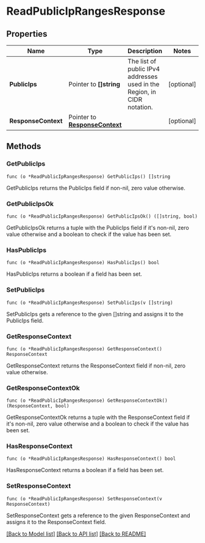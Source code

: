 # ReadPublicIpRangesResponse

## Properties

Name | Type | Description | Notes
------------ | ------------- | ------------- | -------------
**PublicIps** | Pointer to **[]string** | The list of public IPv4 addresses used in the Region, in CIDR notation. | [optional] 
**ResponseContext** | Pointer to [**ResponseContext**](ResponseContext.md) |  | [optional] 

## Methods

### GetPublicIps

`func (o *ReadPublicIpRangesResponse) GetPublicIps() []string`

GetPublicIps returns the PublicIps field if non-nil, zero value otherwise.

### GetPublicIpsOk

`func (o *ReadPublicIpRangesResponse) GetPublicIpsOk() ([]string, bool)`

GetPublicIpsOk returns a tuple with the PublicIps field if it's non-nil, zero value otherwise
and a boolean to check if the value has been set.

### HasPublicIps

`func (o *ReadPublicIpRangesResponse) HasPublicIps() bool`

HasPublicIps returns a boolean if a field has been set.

### SetPublicIps

`func (o *ReadPublicIpRangesResponse) SetPublicIps(v []string)`

SetPublicIps gets a reference to the given []string and assigns it to the PublicIps field.

### GetResponseContext

`func (o *ReadPublicIpRangesResponse) GetResponseContext() ResponseContext`

GetResponseContext returns the ResponseContext field if non-nil, zero value otherwise.

### GetResponseContextOk

`func (o *ReadPublicIpRangesResponse) GetResponseContextOk() (ResponseContext, bool)`

GetResponseContextOk returns a tuple with the ResponseContext field if it's non-nil, zero value otherwise
and a boolean to check if the value has been set.

### HasResponseContext

`func (o *ReadPublicIpRangesResponse) HasResponseContext() bool`

HasResponseContext returns a boolean if a field has been set.

### SetResponseContext

`func (o *ReadPublicIpRangesResponse) SetResponseContext(v ResponseContext)`

SetResponseContext gets a reference to the given ResponseContext and assigns it to the ResponseContext field.


[[Back to Model list]](../README.md#documentation-for-models) [[Back to API list]](../README.md#documentation-for-api-endpoints) [[Back to README]](../README.md)



